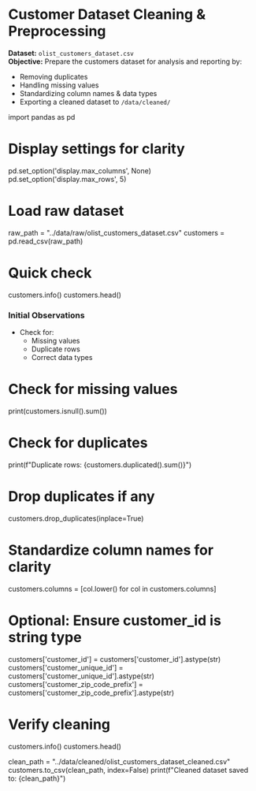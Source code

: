 # Customer Dataset Cleaning & Preprocessing

**Dataset:** `olist_customers_dataset.csv`  
**Objective:** Prepare the customers dataset for analysis and reporting by:

- Removing duplicates
- Handling missing values
- Standardizing column names & data types
- Exporting a cleaned dataset to `/data/cleaned/`

import pandas as pd

# Display settings for clarity
pd.set_option('display.max_columns', None)
pd.set_option('display.max_rows', 5)
# Load raw dataset

raw_path = "../data/raw/olist_customers_dataset.csv"
customers = pd.read_csv(raw_path)

# Quick check
customers.info()
customers.head()

### Initial Observations
- Check for:
  - Missing values
  - Duplicate rows
  - Correct data types

# Check for missing values
print(customers.isnull().sum())

# Check for duplicates
print(f"Duplicate rows: {customers.duplicated().sum()}")

# Drop duplicates if any
customers.drop_duplicates(inplace=True)

# Standardize column names for clarity
customers.columns = [col.lower() for col in customers.columns]

# Optional: Ensure customer_id is string type
customers['customer_id'] = customers['customer_id'].astype(str)
customers['customer_unique_id'] = customers['customer_unique_id'].astype(str)
customers['customer_zip_code_prefix'] = customers['customer_zip_code_prefix'].astype(str)

# Verify cleaning
customers.info()
customers.head()

clean_path = "../data/cleaned/olist_customers_dataset_cleaned.csv"
customers.to_csv(clean_path, index=False)
print(f"Cleaned dataset saved to: {clean_path}")
